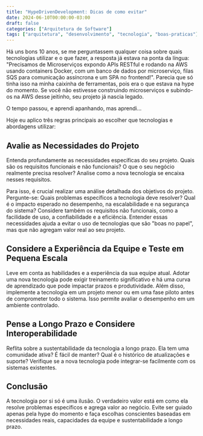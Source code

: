 ```yaml
---
title: "HypeDrivenDevelopment: Dicas de como evitar"
date: 2024-06-10T00:00:00-03:00
draft: false
categories: ["Arquitetura de Software"]
tags: ["arquitetura", "desenvolvimento", "tecnologia", "boas-praticas"]
---
```


Há uns bons 10 anos, se me perguntassem qualquer coisa sobre quais tecnologias utilizar e o que fazer, a resposta já estava na ponta da língua: "Precisamos de Microserviços expondo APIs RESTful e rodando na AWS usando containers Docker, com um banco de dados por microserviço, filas SQS para comunicação assíncrona e um SPA no frontend!". Parecia que só tinha isso na minha caixinha de ferramentas, pois era o que estava na hype do momento. Se você não estivesse construindo microserviços e subindo-os na AWS desse jeitinho, seu projeto já nascia legado.

O tempo passou, e aprendi apanhando, mas aprendi…

Hoje eu aplico três regras principais ao escolher que tecnologias e abordagens utilizar:

## Avalie as Necessidades do Projeto

Entenda profundamente as necessidades específicas do seu projeto. Quais são os requisitos funcionais e não funcionais? O que o seu negócio realmente precisa resolver? Analise como a nova tecnologia se encaixa nesses requisitos.

Para isso, é crucial realizar uma análise detalhada dos objetivos do projeto. Pergunte-se: Quais problemas específicos a tecnologia deve resolver? Qual é o impacto esperado no desempenho, na escalabilidade e na segurança do sistema? Considere também os requisitos não funcionais, como a facilidade de uso, a confiabilidade e a eficiência. Entender essas necessidades ajuda a evitar o uso de tecnologias que são "boas no papel", mas que não agregam valor real ao seu projeto.

## Considere a Experiência da Equipe e Teste em Pequena Escala

Leve em conta as habilidades e a experiência da sua equipe atual. Adotar uma nova tecnologia pode exigir treinamento significativo e há uma curva de aprendizado que pode impactar prazos e produtividade. Além disso, implemente a tecnologia em um projeto menor ou em uma fase piloto antes de comprometer todo o sistema. Isso permite avaliar o desempenho em um ambiente controlado.

## Pense a Longo Prazo e Considere Interoperabilidade

Reflita sobre a sustentabilidade da tecnologia a longo prazo. Ela tem uma comunidade ativa? É fácil de manter? Qual é o histórico de atualizações e suporte? Verifique se a nova tecnologia pode integrar-se facilmente com os sistemas existentes.

## Conclusão

A tecnologia por si só é uma ilusão. O verdadeiro valor está em como ela resolve problemas específicos e agrega valor ao negócio. Evite ser guiado apenas pela hype do momento e faça escolhas conscientes baseadas em necessidades reais, capacidades da equipe e sustentabilidade a longo prazo.